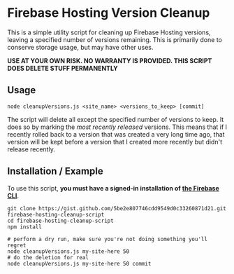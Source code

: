 # Firebase Hosting Version Cleanup

This is a simple utility script for cleaning up Firebase Hosting versions, leaving a specified number of versions remaining.
This is primarily done to conserve storage usage, but may have other uses.

**USE AT YOUR OWN RISK. NO WARRANTY IS PROVIDED. THIS SCRIPT DOES DELETE STUFF PERMANENTLY**

## Usage

    node cleanupVersions.js <site_name> <versions_to_keep> [commit]

The script will delete all except the specified number of versions to keep. It does so by marking the *most recently released*
versions. This means that if I recently rolled back to a version that was created a very long time ago, that version will be
kept before a version that I created more recently but didn't release recently.

## Installation / Example

To use this script, **you must have a signed-in installation of [the Firebase CLI](https://github.com/firebase/firebase-tools)**. 

    git clone https://gist.github.com/5be2e807746cdd9549d0c33260871d21.git firebase-hosting-cleanup-script
    cd firebase-hosting-cleanup-script
    npm install
    
    # perform a dry run, make sure you're not doing something you'll regret
    node cleanupVersions.js my-site-here 50
    # do the deletion for real
    node cleanupVersions.js my-site-here 50 commit